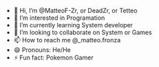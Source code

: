 - 👋 Hi, I’m @MatteoF-Zr, or DeadZr, or Tetteo
- 👀 I’m interested in Programation
- 🌱 I’m currently learning System developer
- 💞️ I’m looking to collaborate on System or Games
- 📫 How to reach me @_matteo.fronza
- 😄 Pronouns: He/He
- ⚡ Fun fact: Pokemon Gamer

<!---
MatteoF-Zr/MatteoF-Zr is a ✨ special ✨ repository because its `README.md` (this file) appears on your GitHub profile.
You can click the Preview link to take a look at your changes.
--->
